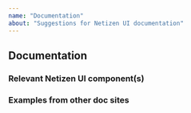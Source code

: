 ```yaml
---
name: "Documentation"
about: "Suggestions for Netizen UI documentation"
---
```


## Documentation

### Relevant Netizen UI component(s)

<!-- Tell us which components you'd like to see improvements for. -->

### Examples from other doc sites

<!-- Please link to examples of your suggestion if applicable. -->
